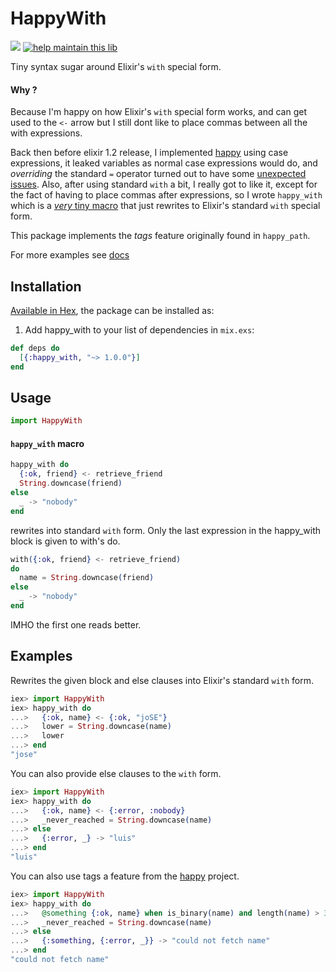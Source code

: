 # HappyWith

<a href="https://travis-ci.org/vic/happy_with"><img src="https://travis-ci.org/vic/happy_with.svg"></a>
[![help maintain this lib](https://img.shields.io/badge/looking%20for%20maintainer-DM%20%40vborja-663399.svg)](https://twitter.com/vborja)


Tiny syntax sugar around Elixir's `with` special form.

#### Why ?

Because I'm happy on how Elixir's `with` special form works, 
and can get used to the `<-` arrow but I still dont like to
place commas between all the with expressions. 

Back then before elixir 1.2 release, I implemented [happy](http://github.com/vic/happy) using case
expressions, it leaked variables as normal case expressions would do, and _overriding_ the standard
`=` operator turned out to have some [unexpected](https://github.com/vic/happy/issues/7) [issues](https://github.com/vic/happy/issues/8). Also, after using standard `with` a bit, I
really got to like it, except for the fact of having to place commas after expressions, so I wrote
`happy_with` which is a [*very* tiny macro](https://github.com/vic/happy_with/blob/master/lib/happy_with.ex#L42) that just rewrites to Elixir's standard `with` special form.

This package implements the *tags* feature originally found in `happy_path`.

For more examples see [docs](https://hexdocs.pm/happy_with/HappyWith.html#happy_with/1)

## Installation

[Available in Hex](https://hex.pm/packages/happy_with), the package can be installed as:

  1. Add happy_with to your list of dependencies in `mix.exs`:

```elixir
def deps do
  [{:happy_with, "~> 1.0.0"}]
end
```
        
## Usage

```elixir
import HappyWith
```

#### `happy_with` macro

```elixir
happy_with do
  {:ok, friend} <- retrieve_friend
  String.downcase(friend)
else
  _ -> "nobody"
end
```

rewrites into standard `with` form.
Only the last expression in the happy_with block is given to with's do.

```elixir
with({:ok, friend} <- retrieve_friend)
do
  name = String.downcase(friend)
else
  _ -> "nobody"
end
```

IMHO the first one reads better.


## Examples

Rewrites the given block and else clauses into Elixir's standard `with` form.

```elixir
iex> import HappyWith
iex> happy_with do
...>   {:ok, name} <- {:ok, "joSE"}
...>   lower = String.downcase(name)
...>   lower
...> end
"jose"
```

You can also provide else clauses to the `with` form.

```elixir
iex> import HappyWith
iex> happy_with do
...>   {:ok, name} <- {:error, :nobody}
...>   _never_reached = String.downcase(name)
...> else
...>   {:error, _} -> "luis"
...> end
"luis"
```

You can also use tags a feature from the [happy](http://github.com/vic/happy) project.

```elixir
iex> import HappyWith
iex> happy_with do
...>   @something {:ok, name} when is_binary(name) and length(name) > 3 <- {:error, :nobody}
...>   _never_reached = String.downcase(name)
...> else
...>   {:something, {:error, _}} -> "could not fetch name"
...> end
"could not fetch name"
```
